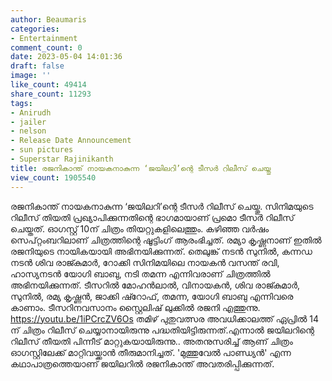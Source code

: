 ```yaml
---
author: Beaumaris
categories:
- Entertainment
comment_count: 0
date: 2023-05-04 14:01:36
draft: false
image: ''
like_count: 49414
share_count: 11293
tags:
- Anirudh
- jailer
- nelson
- Release Date Announcement
- sun pictures
- Superstar Rajinikanth
title: രജനികാന്ത് നായകനാകുന്ന ‘ജയിലറി’ന്റെ ടീസര്‍ റിലീസ് ചെയ്തു
view_count: 1905540
---
```


രജനികാന്ത് നായകനാകുന്ന ‘ജയിലറി’ന്റെ ടീസര്‍ റിലീസ് ചെയ്തു. സിനിമയുടെ റിലീസ് തിയതി പ്രഖ്യാപിക്കുന്നതിന്റെ ഭാഗമായാണ് പ്രമൊ ടീസർ റിലീസ് ചെയ്തത്. ഓഗസ്റ്റ് 10ന് ചിത്രം തിയറ്റുകളിലെത്തും. കഴിഞ്ഞ വർഷം സെപ്റ്റംബറിലാണ് ചിത്രത്തിന്റെ ഷൂട്ടിംഗ് ആരംഭിച്ചത്. രമ്യാ കൃഷ്ണനാണ് ഇതിൽ രജനിയുടെ നായികയായി അഭിനയിക്കുന്നത്. തെലുങ്ക് നടൻ സുനിൽ, കന്നഡ നടൻ ശിവ രാജ്കുമാർ, റോക്കി സിനിമയിലെ നായകൻ വസന്ത് രവി, ഹാസ്യനടൻ യോഗി ബാബു, നടി തമന്ന എന്നിവരാണ് ചിത്രത്തിൽ അഭിനയിക്കുന്നത്. ടീസറിൽ മോഹൻലാൽ, വിനായകൻ, ശിവ രാജ്കുമാർ, സുനിൽ, രമ്യ കൃഷ്ണൻ, ജാക്കി ഷ്റോഫ്, തമന്ന, യോഗി ബാബു എന്നിവരെ കാണാം. ടീസറിനവസാനം സ്റ്റൈലിഷ് ലുക്കിൽ രജനി എത്തുന്നു. https://youtu.be/1iPCrcZV6Os തമിഴ് പുതുവത്സര അവധിക്കാലത്ത് ഏപ്രിൽ 14 ന് ചിത്രം റിലീസ് ചെയ്യാനായിരുന്നു പദ്ധതിയിട്ടിരുന്നത്.എന്നാൽ ജയിലറിന്റെ റിലീസ് തീയതി പിന്നീട് മാറ്റുകയായിരുന്നു.. അതനുസരിച്ച് ആണ് ചിത്രം ഓഗസ്റ്റിലേക്ക് മാറ്റിവയ്ക്കാൻ തീരുമാനിച്ചത്. 'മുത്തുവേൽ പാണ്ഡ്യൻ' എന്ന കഥാപാത്രത്തെയാണ് ജയിലറിൽ രജനികാന്ത് അവതരിപ്പിക്കുന്നത്.